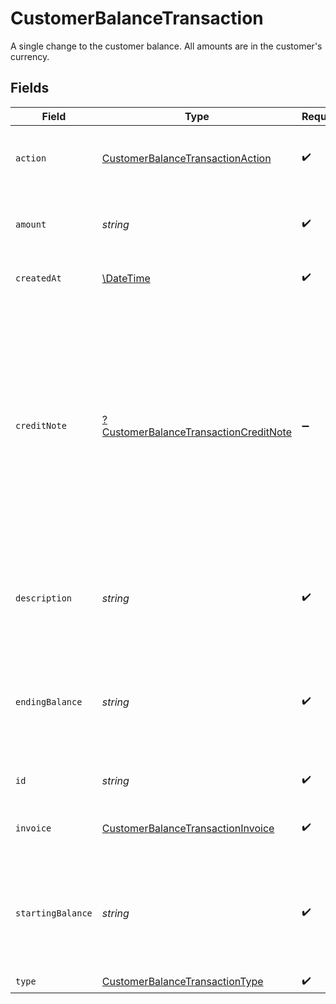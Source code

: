 # CustomerBalanceTransaction

A single change to the customer balance. All amounts are in the customer's currency.


## Fields

| Field                                                                                                                                                                                                                   | Type                                                                                                                                                                                                                    | Required                                                                                                                                                                                                                | Description                                                                                                                                                                                                             | Example                                                                                                                                                                                                                 |
| ----------------------------------------------------------------------------------------------------------------------------------------------------------------------------------------------------------------------- | ----------------------------------------------------------------------------------------------------------------------------------------------------------------------------------------------------------------------- | ----------------------------------------------------------------------------------------------------------------------------------------------------------------------------------------------------------------------- | ----------------------------------------------------------------------------------------------------------------------------------------------------------------------------------------------------------------------- | ----------------------------------------------------------------------------------------------------------------------------------------------------------------------------------------------------------------------- |
| `action`                                                                                                                                                                                                                | [CustomerBalanceTransactionAction](../../models/shared/CustomerBalanceTransactionAction.md)                                                                                                                             | :heavy_check_mark:                                                                                                                                                                                                      | Describes the reason that this transaction took place.                                                                                                                                                                  |                                                                                                                                                                                                                         |
| `amount`                                                                                                                                                                                                                | *string*                                                                                                                                                                                                                | :heavy_check_mark:                                                                                                                                                                                                      | The value of the amount changed in the transaction.                                                                                                                                                                     | 11.00                                                                                                                                                                                                                   |
| `createdAt`                                                                                                                                                                                                             | [\DateTime](https://www.php.net/manual/en/class.datetime.php)                                                                                                                                                           | :heavy_check_mark:                                                                                                                                                                                                      | The creation time of this transaction.                                                                                                                                                                                  | 2022-05-01T07:01:31+00:00                                                                                                                                                                                               |
| `creditNote`                                                                                                                                                                                                            | [?CustomerBalanceTransactionCreditNote](../../models/shared/CustomerBalanceTransactionCreditNote.md)                                                                                                                    | :heavy_minus_sign:                                                                                                                                                                                                      | The Credit note associated with this transaction. This may appear as the result of a credit note being applied to an invoice and balance is added back to the customer balance or it is being reapplied to the invoice. |                                                                                                                                                                                                                         |
| `description`                                                                                                                                                                                                           | *string*                                                                                                                                                                                                                | :heavy_check_mark:                                                                                                                                                                                                      | An optional description provided for manual customer balance adjustments.                                                                                                                                               | An optional description                                                                                                                                                                                                 |
| `endingBalance`                                                                                                                                                                                                         | *string*                                                                                                                                                                                                                | :heavy_check_mark:                                                                                                                                                                                                      | The new value of the customer's balance prior to the transaction, in the customer's currency.                                                                                                                           | 22.00                                                                                                                                                                                                                   |
| `id`                                                                                                                                                                                                                    | *string*                                                                                                                                                                                                                | :heavy_check_mark:                                                                                                                                                                                                      | A unique id for this transaction.                                                                                                                                                                                       | cgZa3SXcsPTVyC4Y                                                                                                                                                                                                        |
| `invoice`                                                                                                                                                                                                               | [CustomerBalanceTransactionInvoice](../../models/shared/CustomerBalanceTransactionInvoice.md)                                                                                                                           | :heavy_check_mark:                                                                                                                                                                                                      | The Invoice associated with this transaction                                                                                                                                                                            |                                                                                                                                                                                                                         |
| `startingBalance`                                                                                                                                                                                                       | *string*                                                                                                                                                                                                                | :heavy_check_mark:                                                                                                                                                                                                      | The original value of the customer's balance prior to the transaction, in the customer's currency.                                                                                                                      | 33.00                                                                                                                                                                                                                   |
| `type`                                                                                                                                                                                                                  | [CustomerBalanceTransactionType](../../models/shared/CustomerBalanceTransactionType.md)                                                                                                                                 | :heavy_check_mark:                                                                                                                                                                                                      | N/A                                                                                                                                                                                                                     |                                                                                                                                                                                                                         |